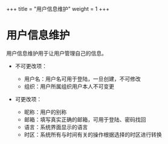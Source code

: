 +++
title = "用户信息维护"
weight = 1
+++

# 用户信息维护

用户信息维护用于让用户管理自己的信息。

- 不可更改项：
    - 用户名：用户名可用于登陆，一旦创建，不可修改
    - 组织：用户所属组织用户本人不可变更

- 可更改项：
    - 昵称：用户的别称
    - 邮箱：填写真实正确的邮箱，可用于登陆、密码找回
    - 语言：系统界面显示的语言
    - 时区：系统所有与时间有关的操作根据选择的时区进行转换

